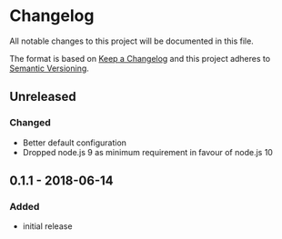# Changelog

All notable changes to this project will be documented in this file.

The format is based on [Keep a Changelog](http://keepachangelog.com/en/1.0.0/)
and this project adheres to [Semantic Versioning](http://semver.org/spec/v2.0.0.html).

## Unreleased

### Changed

- Better default configuration
- Dropped node.js 9 as minimum requirement in favour of node.js 10

## 0.1.1 - 2018-06-14

### Added

- initial release
